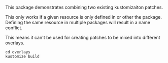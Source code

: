 This package demonstrates combining two existing kustomizaiton patches.

This only works if a given resource is only defined in or other the package.
Defining the same resource in multiple packages will result in a name conflict.

This means it can't be used for creating patches to be mixed into different overlays.

```
cd overlays
kustomize build
```